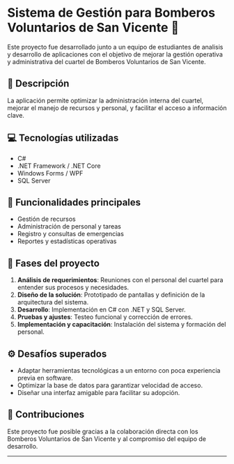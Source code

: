 # Sistema de Gestión para Bomberos Voluntarios de San Vicente 🚒

Este proyecto fue desarrollado junto a un equipo de estudiantes de analisis y desarrollo de aplicaciones con el objetivo de mejorar la gestión operativa y administrativa del cuartel de Bomberos Voluntarios de San Vicente.

## 📌 Descripción

La aplicación permite optimizar la administración interna del cuartel, mejorar el manejo de recursos y personal, y facilitar el acceso a información clave.

## 💻 Tecnologías utilizadas

- C#
- .NET Framework / .NET Core
- Windows Forms / WPF
- SQL Server

## 🔧 Funcionalidades principales

- Gestión de recursos
- Administración de personal y tareas
- Registro y consultas de emergencias
- Reportes y estadísticas operativas

## 🚀 Fases del proyecto

1. **Análisis de requerimientos**: Reuniones con el personal del cuartel para entender sus procesos y necesidades.
2. **Diseño de la solución**: Prototipado de pantallas y definición de la arquitectura del sistema.
3. **Desarrollo**: Implementación en C# con .NET y SQL Server.
4. **Pruebas y ajustes**: Testeo funcional y corrección de errores.
5. **Implementación y capacitación**: Instalación del sistema y formación del personal.

## ⚙️ Desafíos superados

- Adaptar herramientas tecnológicas a un entorno con poca experiencia previa en software.
- Optimizar la base de datos para garantizar velocidad de acceso.
- Diseñar una interfaz amigable para facilitar su adopción.

## 🤝 Contribuciones

Este proyecto fue posible gracias a la colaboración directa con los Bomberos Voluntarios de San Vicente y al compromiso del equipo de desarrollo.

---
